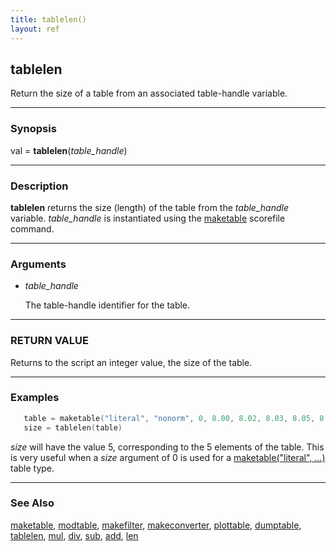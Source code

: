 ```yaml
---
title: tablelen()
layout: ref
---
```


## tablelen

Return the size of a table from an associated
table-handle variable.

-----

### Synopsis

val = **tablelen**(*table\_handle*)

-----

### Description

**tablelen** returns the size (length) of the table from the
*table\_handle* variable. *table\_handle* is instantiated using the
[maketable](maketable.html) scorefile command.

-----

### Arguments

  - *table\_handle*  
      
    The table-handle identifier for the table.

-----

### RETURN VALUE

Returns to the script an integer value, the size of the table.

-----

### Examples

```cpp
   table = maketable("literal", "nonorm", 0, 8.00, 8.02, 8.03, 8.05, 8.07)
   size = tablelen(table)
```

*size* will have the value 5, corresponding to the 5 elements of the
table. This is very useful when a *size* argument of 0 is used for a
[maketable("literal", ...)](maketable.html#literal) table type.

-----

### See Also

[maketable](maketable.html), [modtable](modtable.html),
[makefilter](makefilter.html), [makeconverter](makeconverter.html),
[plottable](plottable.html), [dumptable](dumptable.html),
[tablelen](tablelen.html), [mul](mul.html), [div](div.html),
[sub](sub.html), [add](add.html), [len](len.html)
